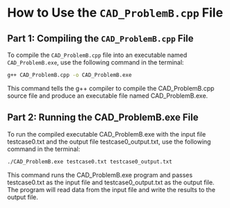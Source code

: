 # How to Use the `CAD_ProblemB.cpp` File

## Part 1: Compiling the `CAD_ProblemB.cpp` File

To compile the `CAD_ProblemB.cpp` file into an executable named `CAD_ProblemB.exe`, use the following command in the terminal:

```sh
g++ CAD_ProblemB.cpp -o CAD_ProblemB.exe
```

This command tells the g++ compiler to compile the CAD_ProblemB.cpp source file and produce an executable file named CAD_ProblemB.exe.

## Part 2: Running the CAD_ProblemB.exe File

To run the compiled executable CAD_ProblemB.exe with the input file testcase0.txt and the output file testcase0_output.txt, use the following command in the terminal:

```sh
./CAD_ProblemB.exe testcase0.txt testcase0_output.txt
```

This command runs the CAD_ProblemB.exe program and passes testcase0.txt as the input file and testcase0_output.txt as the output file. The program will read data from the input file and write the results to the output file.
